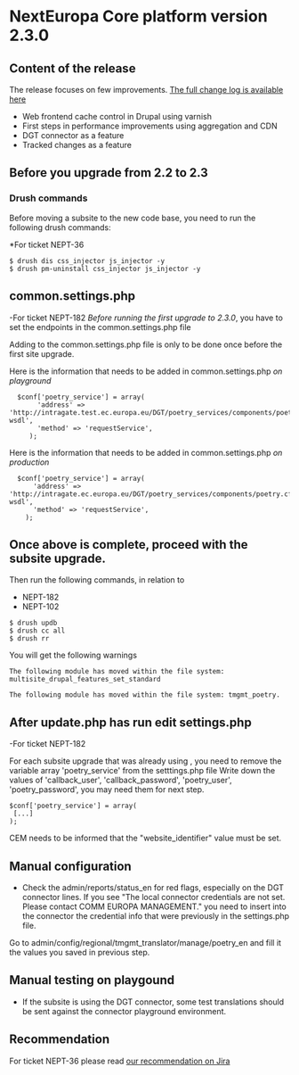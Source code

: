 # NextEuropa Core platform version 2.3.0

## Content of the release

 The release focuses on few improvements.
 [The full change log is available here](CHANGELOG.md)
 
  * Web frontend cache control in Drupal using varnish
  * First steps in performance improvements using aggregation and CDN
  * DGT connector as a feature 
  * Tracked changes as a feature
 

## Before you upgrade from 2.2 to 2.3

### Drush commands

Before moving a subsite to the new code base, you need to run the following
 drush commands:
 
 *For ticket NEPT-36

```
$ drush dis css_injector js_injector -y
$ drush pm-uninstall css_injector js_injector -y

```

## common.settings.php

  -For ticket NEPT-182
  *Before running the first upgrade to 2.3.0*, you have to set the endpoints in 
  the common.settings.php file
  
  Adding to the common.settings.php file is only to be done once before the 
  first site upgrade.
  
  Here is the information that needs to be added in common.settings.php *on 
 playground*

```
  $conf['poetry_service'] = array(
       'address' => 'http://intragate.test.ec.europa.eu/DGT/poetry_services/components/poetry.cfc?wsdl',
       'method' => 'requestService',
     );

```
 
  Here is the information that needs to be added in common.settings.php *on 
 production*

```
  $conf['poetry_service'] = array(
      'address' => 'http://intragate.ec.europa.eu/DGT/poetry_services/components/poetry.cfc?wsdl',
      'method' => 'requestService',
    );

```


## Once above is complete, proceed with the subsite upgrade.

Then run the following commands, in relation to 
- NEPT-182
- NEPT-102


```
$ drush updb
$ drush cc all
$ drush rr
```

You will get the following warnings

```
The following module has moved within the file system: 
multisite_drupal_features_set_standard 
```

```
The following module has moved within the file system: tmgmt_poetry. 
```

## After update.php has run edit settings.php
 
 -For ticket NEPT-182
 
 For each subsite upgrade that was already using , you need to remove the 
 variable array 'poetry_service' from the setttings.php file
 Write down the values of 'callback_user', 'callback_password', 'poetry_user',
   'poetry_password', you may need them for next step.
  
 ```
 $conf['poetry_service'] = array(
  [...]
 );
 ```
 
 CEM needs to be informed that the "website_identifier" value must be set.

## Manual configuration

- Check the admin/reports/status_en for red flags, especially on the DGT 
connector lines.
If you see "The local connector credentials are not set. Please contact 
COMM EUROPA MANAGEMENT." you need to insert into the connector the credential 
info that were previously in the settings.php file.


Go to admin/config/regional/tmgmt_translator/manage/poetry_en and fill it the 
values you saved in previous step.


## Manual testing on playgound
- If the subsite is using the DGT connector, some test translations should be 
sent against the connector playground environment.


## Recommendation
For ticket NEPT-36 please read [our recommendation on Jira](https://webgate.ec.europa.eu/CITnet/jira/browse/NEPT-36)

